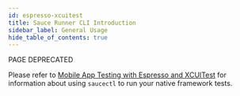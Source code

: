 ```yaml
---
id: espresso-xcuitest
title: Sauce Runner CLI Introduction
sidebar_label: General Usage
hide_table_of_contents: true
---
```


<p><span className="sauceGold">PAGE DEPRECATED</span></p>

Please refer to [Mobile App Testing with Espresso and XCUITest](/mobile-apps/automated-testing/espresso-xcuitest) for information about using `saucectl` to run your native framework tests.
